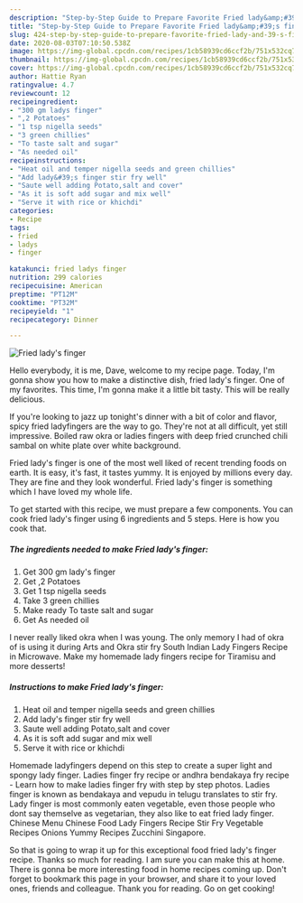 ```yaml
---
description: "Step-by-Step Guide to Prepare Favorite Fried lady&amp;#39;s finger"
title: "Step-by-Step Guide to Prepare Favorite Fried lady&amp;#39;s finger"
slug: 424-step-by-step-guide-to-prepare-favorite-fried-lady-and-39-s-finger
date: 2020-08-03T07:10:50.538Z
image: https://img-global.cpcdn.com/recipes/1cb58939cd6ccf2b/751x532cq70/fried-ladys-finger-recipe-main-photo.jpg
thumbnail: https://img-global.cpcdn.com/recipes/1cb58939cd6ccf2b/751x532cq70/fried-ladys-finger-recipe-main-photo.jpg
cover: https://img-global.cpcdn.com/recipes/1cb58939cd6ccf2b/751x532cq70/fried-ladys-finger-recipe-main-photo.jpg
author: Hattie Ryan
ratingvalue: 4.7
reviewcount: 12
recipeingredient:
- "300 gm ladys finger"
- ",2 Potatoes"
- "1 tsp nigella seeds"
- "3 green chillies"
- "To taste salt and sugar"
- "As needed oil"
recipeinstructions:
- "Heat oil and temper nigella seeds and green chillies"
- "Add lady&#39;s finger stir fry well"
- "Saute well adding Potato,salt and cover"
- "As it is soft add sugar and mix well"
- "Serve it with rice or khichdi"
categories:
- Recipe
tags:
- fried
- ladys
- finger

katakunci: fried ladys finger 
nutrition: 299 calories
recipecuisine: American
preptime: "PT12M"
cooktime: "PT32M"
recipeyield: "1"
recipecategory: Dinner

---
```



![Fried lady&#39;s finger](https://img-global.cpcdn.com/recipes/1cb58939cd6ccf2b/751x532cq70/fried-ladys-finger-recipe-main-photo.jpg)

Hello everybody, it is me, Dave, welcome to my recipe page. Today, I'm gonna show you how to make a distinctive dish, fried lady&#39;s finger. One of my favorites. This time, I'm gonna make it a little bit tasty. This will be really delicious.

If you&#39;re looking to jazz up tonight&#39;s dinner with a bit of color and flavor, spicy fried ladyfingers are the way to go. They&#39;re not at all difficult, yet still impressive. Boiled raw okra or ladies fingers with deep fried crunched chili sambal on white plate over white background.

Fried lady&#39;s finger is one of the most well liked of recent trending foods on earth. It is easy, it's fast, it tastes yummy. It is enjoyed by millions every day. They are fine and they look wonderful. Fried lady&#39;s finger is something which I have loved my whole life.


To get started with this recipe, we must prepare a few components. You can cook fried lady&#39;s finger using 6 ingredients and 5 steps. Here is how you cook that.

<!--inarticleads1-->

##### The ingredients needed to make Fried lady&#39;s finger:

1. Get 300 gm lady&#39;s finger
1. Get ,2 Potatoes
1. Get 1 tsp nigella seeds
1. Take 3 green chillies
1. Make ready To taste salt and sugar
1. Get As needed oil


I never really liked okra when I was young. The only memory I had of okra of is using it during Arts and Okra stir fry South Indian Lady Fingers Recipe in Microwave. Make my homemade lady fingers recipe for Tiramisu and more desserts! 

<!--inarticleads2-->

##### Instructions to make Fried lady&#39;s finger:

1. Heat oil and temper nigella seeds and green chillies
1. Add lady&#39;s finger stir fry well
1. Saute well adding Potato,salt and cover
1. As it is soft add sugar and mix well
1. Serve it with rice or khichdi


Homemade ladyfingers depend on this step to create a super light and spongy lady finger. Ladies finger fry recipe or andhra bendakaya fry recipe - Learn how to make ladies finger fry with step by step photos. Ladies finger is known as bendakaya and vepudu in telugu translates to stir fry. Lady finger is most commonly eaten vegetable, even those people who dont say themselve as vegetarian, they also like to eat fried lady finger. Chinese Menu Chinese Food Lady Fingers Recipe Stir Fry Vegetable Recipes Onions Yummy Recipes Zucchini Singapore. 

So that is going to wrap it up for this exceptional food fried lady&#39;s finger recipe. Thanks so much for reading. I am sure you can make this at home. There is gonna be more interesting food in home recipes coming up. Don't forget to bookmark this page in your browser, and share it to your loved ones, friends and colleague. Thank you for reading. Go on get cooking!
